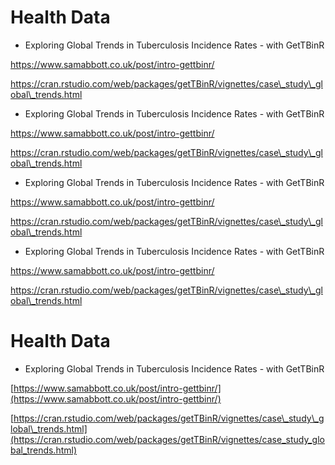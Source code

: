 # Health Data



* Exploring Global Trends in Tuberculosis Incidence Rates - with GetTBinR

https://www.samabbott.co.uk/post/intro-gettbinr/

https://cran.rstudio.com/web/packages/getTBinR/vignettes/case\_study\_global\_trends.html



* Exploring Global Trends in Tuberculosis Incidence Rates - with GetTBinR

https://www.samabbott.co.uk/post/intro-gettbinr/

https://cran.rstudio.com/web/packages/getTBinR/vignettes/case\_study\_global\_trends.html



* Exploring Global Trends in Tuberculosis Incidence Rates - with GetTBinR

https://www.samabbott.co.uk/post/intro-gettbinr/

https://cran.rstudio.com/web/packages/getTBinR/vignettes/case\_study\_global\_trends.html



* Exploring Global Trends in Tuberculosis Incidence Rates - with GetTBinR

https://www.samabbott.co.uk/post/intro-gettbinr/

https://cran.rstudio.com/web/packages/getTBinR/vignettes/case\_study\_global\_trends.html



# Health Data

* Exploring Global Trends in Tuberculosis Incidence Rates - with GetTBinR

[https://www.samabbott.co.uk/post/intro-gettbinr/](https://www.samabbott.co.uk/post/intro-gettbinr/)

[https://cran.rstudio.com/web/packages/getTBinR/vignettes/case\_study\_global\_trends.html](https://cran.rstudio.com/web/packages/getTBinR/vignettes/case_study_global_trends.html)


